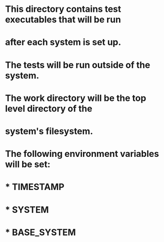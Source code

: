 # This directory contains test executables that will be run
# after each system is set up.
#
# The tests will be run outside of the system.
#
# The work directory will be the top level directory of the
# system's filesystem.
#
# The following environment variables will be set:
#  * TIMESTAMP
#  * SYSTEM
#  * BASE_SYSTEM


